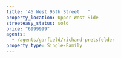 ```yaml
---
title: '45 West 95th Street   '
property_location: Upper West Side
streeteasy_status: sold
price: "6999999"
agents:
  - /agents/garfield/richard-pretsfelder
property_type: Single-Family
---
```

